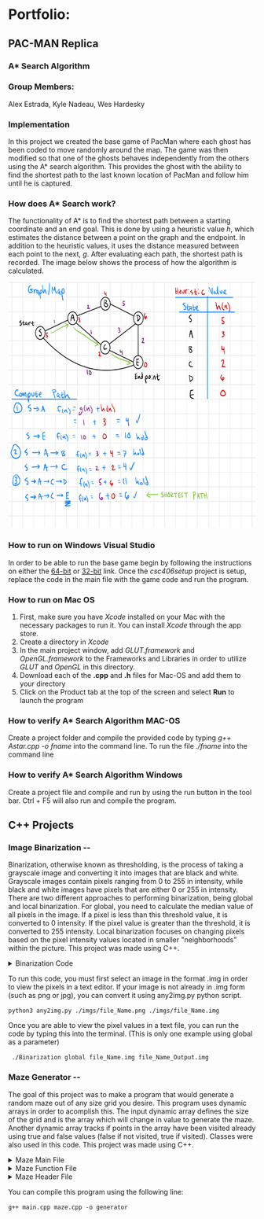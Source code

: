 # Portfolio:




## PAC-MAN Replica
### A* Search Algorithm
### Group Members:
  Alex Estrada, Kyle Nadeau, Wes Hardesky
  
### Implementation
In this project we created the base game of PacMan where each ghost has been coded to move randomly around the map. The game was then modified so that one of the ghosts behaves independently from the others using the A* search algorithm. This provides the ghost with the ability to find the shortest path to the last known location of PacMan and follow him until he is captured.

### How does A* Search work?
The functionality of A* is to find the shortest path between a starting coordinate and an end goal. This is done by using a heuristic value *h*, which estimates the distance between a point on the graph and the endpoint. In addition to the heuristic values, it uses the distance measured between each point to the next, *g*. After evaluating each path, the shortest path is recorded. The image below shows the process of how the algorithm is calculated.

<img src="https://raw.githubusercontent.com/aestrada30/Term-Project/main/AStar.png" height="500" width="700" >

### How to run on Windows Visual Studio 
In order to be able to run the base game begin by following the instructions on either the [64-bit](https://github.com/djperrone/glew_glut_64) or [32-bit](https://github.com/djperrone/opengl_glew_glut_starter) link.  Once the *csc406setup* project is setup, replace the code in the main file with the game code and run the program.

### How to run on Mac OS
1. First, make sure you have *Xcode* installed on your Mac with the necessary packages to run it.  You can install *Xcode* through the app store.
2. Create a directory in *Xcode* 
3. In the main project window, add *GLUT.framework* and *OpenGL.framework* to the Frameworks and Libraries in order to utilize *GLUT* and *OpenGL* in this directory.
4. Download each of the **.cpp** and **.h** files for Mac-OS and add them to your directory
5. Click on the Product tab at the top of the screen and select **Run** to launch the program

### How to verify A* Search Algorithm MAC-OS
Create a project folder and compile the provided code by typing *g++ Astar.cpp -o fname* into the command line. To run the file *./fname* into the command line

### How to verify A* Search Algorithm Windows
Create a project file and compile and run by using the run button in the tool bar. Ctrl + F5 will also run and compile the program.
























## C++ Projects
### Image Binarization --
Binarization, otherwise known as thresholding, is the process of taking a grayscale image and converting it into images that are black and white. Grayscale images contain pixels ranging from 0 to 255 in intensity, while black and white images have pixels that are either 0 or 255 in intensity.  There are two different approaches to performing binarization, being global and local binarization.  For global, you need to calculate the median value of all pixels in the image.  If a pixel is less than this threshold value, it is converted to 0 intensity.  If the pixel value is greater than the threshold, it is converted to 255 intensity.  Local binarization focuses on changing pixels based on the pixel intensity values located in smaller "neighborhoods” within the picture. This project was made using C++.

<details>
  <summary>Binarization Code</summary>
  
  ### Binarization Code
  ```C++
  //Libraries --------------------------------------------------------------------------------------------------
#include <iostream>
#include <fstream>
#include <vector>
#include <sstream>
#include <cmath>
#include <algorithm>
#include <numeric>
#include <iterator>
//-------------------------------------------------------------------------------------------------------------



//read file function ------------------------------------------------------------------------------------------
 void readFile(std::vector<std::vector<double> > &image2DSpace, std::string &fileName, std::vector<std::vector<double> > &copy_1)
  {

    std::ifstream inFile(fileName);
    std::string line;

    while (std::getline(inFile, line)) {
        std::vector <double> temp;
        std::istringstream stream(line);
        double val;
        while(stream >> val) {
            temp.push_back(val);
        }
        image2DSpace.push_back(temp);
        copy_1.push_back(temp);
      
    }
}
//-------------------------------------------------------------------------------------------------------------





//write file function -----------------------------------------------------------------------------------------
void writeFile(std::string &outPutFile, std::vector<std::vector<double> > &processImage) {

    std::ofstream output_file(outPutFile);

    for (std::vector<std::vector<double> >::const_iterator i = (processImage).begin(); i != (processImage).end(); ++i) {
        for (std::vector<double>::const_iterator j = i->begin(); j != i->end(); ++j) {
            output_file << *j << " ";
        }
        output_file << "\n";
    }
}
//-------------------------------------------------------------------------------------------------------------








//Global-------------------------------------------------------------------------------------------------------
void funcGlobal(std::vector<std::vector<double> > &image2DSpace, std::vector<std::vector<double> > copy_1, std::string &outPutFile) {
  //global start--------------------------------------------------------------------------------------------------------
  double Thresh;
  //sort through array
  std::vector<double> new1D;
  double size = double (image2DSpace.size());
  for (int i = 0; i < size; i++){
    for (int j = 0; j < double (image2DSpace[i].size()); j++) {
      new1D.push_back(image2DSpace[i][j]);
    }
  }
  
  std::sort(new1D.begin(), new1D.end());
  
  //find median value
  if (new1D.size() % 2 == 0) {
    double middle = new1D.size()/2;
    Thresh = (new1D[middle] + new1D[middle - 1]) / 2;
  }
  else {
    Thresh = new1D[new1D.size()/2];
  }
  
  //iterate through 2d vector after it is read
  for (int i = 0; i < image2DSpace.size(); i++)
    {
      for (int j = 0; j < image2DSpace[i].size(); j++)
        {
          if (image2DSpace[i][j] < Thresh) {
            copy_1[i][j] = 0;
          }
          else {
            copy_1[i][j] = 255;
          }
        }
    }
  //write file (global)
  writeFile(outPutFile, copy_1);
}
//-------------------------------------------------------------------------------------------------------------









//Local--------------------------------------------------------------------------------------------------------
void funcLocal(std::vector<std::vector<double> > &image2DSpace, std::vector<std::vector<double> > copy_1, std::string &outPutFile, int &hood) {
  //make a 1d vector to find min and max values of 2d
  std::vector<double> new1D_2;
  int size_2 = int (image2DSpace.size());
  for (int i = 0; i < size_2; i++){
    for (int j = 0; j < int (image2DSpace[i].size()); j++) {
      new1D_2.push_back(image2DSpace[i][j]);
    }
  }
  
  //get the max and min vals through algo's to get r for thresh local value
  double max_val =   *max_element(new1D_2.begin(), new1D_2.end());
  double min_val =  *min_element(new1D_2.begin(), new1D_2.end());
  double R = 0.5 * (max_val - min_val);
  
  double size = double (image2DSpace.size());
  for (int i = 0; i < size; i++ ){
    for(int j = 0; j < double (image2DSpace[i].size()); j++) {
      std::vector<double> vectfunct;
      for (int k = i - hood; k <= i + hood; k++){
        for (int l = j - hood; l <= j + hood; l++) {
          if (k >= 0 && k < image2DSpace.size() && l >= 0 && l < image2DSpace[k].size()) {
            vectfunct.push_back(image2DSpace[k][l]);
          }
        }
      }
      //find the mean/average-------------------------------------------------------------------------------------------------------
      double sum = 0;
      for(int i = 0; i < vectfunct.size();i++) {
        sum = sum + vectfunct[i];
      }
      
      double me = sum/vectfunct.size();
      //--------------------------------------------------------------------------------------------------------------------
      //find the standard deviation ----------------------------------------------------------------------------------------
      double sd = 0;
      
      for(int i = 0; i < vectfunct.size(); i++) {
        
        sd += pow(vectfunct[i] - me, 2);
      }
      sd = sqrt(sd/vectfunct.size());
      //--------------------------------------------------------------------------------------------------------------------
      // calculate thresh for local
      double Thresh_2 =  me * (1 + 0.2 * ( (sd / R) - 1));
      
      // if then to replace 0's and 255's for the pixel values
      if (image2DSpace[i][j] < Thresh_2) {
        copy_1[i][j] = 0;
      }
      else {
        copy_1[i][j] = 255;
      }
    }
  }
}
//--------------------------------------------------------------------------------------------------------------------------











//Main----------------------------------------------------------------------------------------------------------------------
int main (int argc, char * agrv[]) {
//string to store type (global/local)
std::string type = agrv[1];
// string to store file in name
std::string fileName = agrv[2];
//string to store file out name
std::string outPutFile = agrv[3];

//makes double vector for file (2D space)
std::vector<std::vector<double> > image2DSpace;
//vector copies
std::vector<std::vector<double> > copy_1;



//call read file function
readFile(image2DSpace, fileName, copy_1);



//determine if using global or local function
if (type == "global") {

  funcGlobal(image2DSpace, copy_1, outPutFile);
  }
    
else if (type == "local") {       
  //size of neighborhood
        int neighbor_size = std::stoi(agrv[4]);
        int hood = neighbor_size/2;
        
        funcLocal(image2DSpace, copy_1, outPutFile, hood);
}


    return 0;
}
//-------------------------------------------------------------------------------------------------------------

  ```
</details>

To run this code, you must first select an image in the format .img in order to view the pixels in a text editor.  If your image is not already in .img form (such as png or jpg), you can convert it using any2img.py python script.
 ```
 python3 any2img.py ./imgs/file_Name.png ./imgs/file_Name.img
 ```
 
 Once you are able to view the pixel values in a text file, you can run the code by typing this into the terminal. (This is only one example using global as a parameter)
```
 ./Binarization global file_Name.img file_Name_Output.img
```


### Maze Generator --
The goal of this project was to make a program that would generate a random maze out of any size grid you desire.  This program uses dynamic arrays in order to acomplish this.  The input dynamic array defines the size of the grid and is the array which will change in value to generate the maze.  Another dynamic array tracks if points in the array have been visited already using true and false values (false if not visited, true if visited).  Classes were also used in this code.  This project was made using C++. 
  
  <details>
  <summary>Maze Main File</summary>
  
  ### main.cpp
 ```C++
    //Libraries -----------------------------------------------------------------------------------------------------------
#include <iostream>
#include <vector>
#include "maze.h"
#include <fstream>
#include <string>
#include <cmath>
#include <cstdlib>
#include <algorithm>
#include <numeric>
#include <iterator>
#include <utility>
//---------------------------------------------------------------------------------------------------------------------

//main ----------------------------------------------------------------------------------------------------------------
int main (int argc, char *agrv[]) {
    //arguments -------------------------------------------------------------------------------------------------------
//number for random seed
    int seed = std::stoi(agrv[1]);
//number of rows in the grid N > 0
    int N = std::stoi(agrv[2]);
//number of columns in the grid M > 0
    int M = std::stoi(agrv[3]);
//file output name
    std::string outPutFile = agrv[4];
//---------------------------------------------------------------------------------------------------------------------


    maze rand_maze = maze();

    rand_maze.random_maze(N, M, seed, outPutFile);


    return 0;
}
//---------------------------------------------------------------------------------------------------------------------
    
```
</details>
    
    
    
<details>
  <summary>Maze Function File</summary>
  
  ### maze.cpp
  ```C++
  //Libraries -----------------------------------------------------------------------------------------------------------
#include "maze.h"
//---------------------------------------------------------------------------------------------------------------------


//make function that was initialized in the .h file and called in the main.cpp
void maze::random_maze(int N, int M, int seed, std::string outPutFile) {

//process of declaring base dynamic array size and standard grid values ----------------------------------------------
//empty dynamic array starting point
    std::vector<std::vector<int> > start_arr;
//random number picker seed value
    std::srand(seed);
//set values/bounds of dynamic array
    for (int i = 0; i < N; i++) {
        std::vector<int> temp;
        for (int j = 0; j < M; j++) {
            temp.push_back(15);
        }
        start_arr.push_back(temp);
    }
//---------------------------------------------------------------------------------------------------------------------









//checking random neighborhoods and deleting --------------------------------------------------------------------------
//declare A and neighbors dynamic arrays
    std::vector<std::pair<int, int> > A;
//array that stores possible neighbor values
    std::vector<std::pair<int, int> > neighbors;
//save current val here
    std::pair<int, int> current;
//added for neighbors index rand value
    std::pair<int, int> neigh;
    //true false check vector
    std::vector<std::vector<int> > tf_check;
    for (int i = 0; i < N; i++) {
        std::vector<int> temp_2;
        for (int j = 0; j < M; j++) {
            temp_2.push_back(false);
        }
        tf_check.push_back(temp_2);
    }
    std::vector<std::pair<int, int> > tf;
//push A[0][0] into the array
    A.push_back(std::make_pair(0,0));
    
    while (A.size() != 0) {
//erase last element of A
//find last/current element
//position of last
        current = A[A.size() - 1];
        A.erase(A.begin() + A.size() -1);

//next, find the neighbors not visited
//clear neighbors
neighbors.clear();

//make directions (use pairs) //LOOK UP PAIRS TUTORIAL
//north
        std::pair<int, int> north;
        north.first = current.first - 1;
        north.second = current.second;
//south
        std::pair<int, int> south;
        south.first = current.first + 1;
        south.second = current.second;
//east
        std::pair<int, int> east;
        east.first = current.first;
        east.second = current.second + 1;
//west
        std::pair<int, int> west;
        west.first = current.first;
        west.second = current.second - 1;

        //bounds check
        if (current.first - 1 >= 0 ) {
            if (tf_check[current.first - 1][current.second] == false) {
                //north possibility check
                neighbors.push_back(north);
            }
        }
        //bounds check
        if (current.first + 1 <= N - 1) {
            if (tf_check[current.first + 1][current.second] == false) {
                //south possibility check
                neighbors.push_back(south);
            }
        }
        //bounds check
        if (current.second + 1 <= M- 1) {
            if (tf_check[current.first][current.second + 1] == false) {
                //east possibility check
                neighbors.push_back(east);
            }
        }
        //bounds check
        if (current.second - 1 >= 0) {
            if (tf_check[current.first][current.second - 1] == false) {
                //west possibility check
                neighbors.push_back(west);
            }
        }


        //pick rand use index code
        //checks if there were any neighbors
        if (neighbors.size() != 0) {
            A.push_back(current);


            //index code from github
           int idx = std::rand() / ((RAND_MAX + 1u) / neighbors.size());
           //neighbor to change
            neigh = neighbors[idx];

            //start changing cell values for walls to erase (note, play around with maze visualizer)
            //use the pair values
            //for north neighbor
            if (current.first - 1 == neigh.first) {
                start_arr[current.first][current.second] = start_arr[current.first][current.second] - 8;
                start_arr[neigh.first][neigh.second] = start_arr[neigh.first][neigh.second] - 4;

            }
                //for south neighbor
            else if (current.first + 1 == neigh.first) {
                start_arr[current.first][current.second] = start_arr[current.first][current.second] - 4;
                start_arr[neigh.first][neigh.second] = start_arr[neigh.first][neigh.second] - 8;
            }
                //for east neighbor
            else if (current.second + 1 == neigh.second) {
                start_arr[current.first][current.second] = start_arr[current.first][current.second] - 2;
                start_arr[neigh.first][neigh.second] = start_arr[neigh.first][neigh.second] - 1;
            }
                //for west neighbor
            else if (current.second - 1 == neigh.second) {
                start_arr[current.first][current.second] = start_arr[current.first][current.second] - 1;
                start_arr[neigh.first][neigh.second] = start_arr[neigh.first][neigh.second] - 2;
            }
            A.push_back(neigh);
            if (current.first - 1 == neigh.first) {
                tf_check[current.first][current.second] = start_arr[current.first][current.second] + 1;
                tf_check[neigh.first][neigh.second] = start_arr[neigh.first][neigh.second] + 1;

            }
                //for south neighbor
            else if (current.first + 1 == neigh.first) {
                tf_check[current.first][current.second] = start_arr[current.first][current.second] + 1;
                tf_check[neigh.first][neigh.second] = start_arr[neigh.first][neigh.second] + 1;
            }
                //for east neighbor
            else if (current.second + 1 == neigh.second) {
                tf_check[current.first][current.second] = start_arr[current.first][current.second] + 1;
                tf_check[neigh.first][neigh.second] = start_arr[neigh.first][neigh.second] + 1;
            }
                //for west neighbor
            else if (current.second - 1 == neigh.second) {
                tf_check[current.first][current.second] = start_arr[current.first][current.second] + 1;
                tf_check[neigh.first][neigh.second] = start_arr[neigh.first][neigh.second] + 1;
            }
        }
    }
//make start and end values open
    start_arr[0][0] = start_arr[0][0] - 8;
    start_arr[N-1][M-1] = start_arr[N-1][M-1] - 4;


//---------------------------------------------------------------------------------------------------------------------











//write file ----------------------------------------------------------------------------------------------------------

//std::fstream output_file;
    std::ofstream output_file(outPutFile);

    for(int i = 0; i < N; i++) {
        for (int j = 0; j < M; j++) {
            output_file << start_arr[i][j] << " ";
        }
        output_file << "\n";
    }
    
//---------------------------------------------------------------------------------------------------------------------
}



  
```
</details>
  
  
 <details>
  <summary>Maze Header File</summary>
  
  ### maze.h
 ```C++
   #ifndef MAZE_H
#define MAZE_H
//Libraries -----------------------------------------------------------------------------------------------------------
#include <iostream>
#include <vector>
#include <fstream>
#include <string>
#include <cmath>
#include <cstdlib>
#include <algorithm>
#include <numeric>
#include <iterator>
#include <utility>
//---------------------------------------------------------------------------------------------------------------------

//maze class ----------------------------------------------------------------------------------------------------------
class maze {
public:
    //define functions (they go in maze.cpp)
    void random_maze(int N, int M, int seed, std::string outPutFile);

    
//private:


};
//---------------------------------------------------------------------------------------------------------------------
#endif //MAZE_H

   
  ```
</details>
 
You can compile this program using the following line:
   ```
   g++ main.cpp maze.cpp -o generator
   ```








